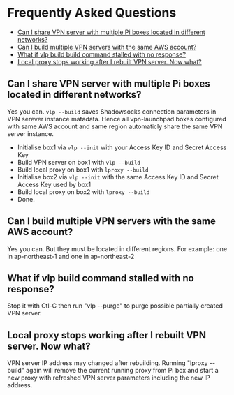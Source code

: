 # Frequently Asked Questions

- [Can I share VPN server with multiple Pi boxes located in different networks?](#can-i-share-vpn-server-with-multiple-pi-boxes-located-in-different-networks)
- [Can I build multiple VPN servers with the same AWS account?](#can-i-build-multiple-vpn-servers-with-the-same-aws-account)
- [What if vlp build build command stalled with no response?](#what-if-vlp-build-command-stalled-with-no-response)
- [Local proxy stops working after I rebuilt VPN server. Now what?](#local-proxy-stops-working-after-i-rebuilt-vpn-server-now-what)

## Can I share VPN server with multiple Pi boxes located in different networks?

Yes you can. `vlp --build` saves Shadowsocks connection parameters in VPN serever instance matadata. Hence all vpn-launchpad boxes configured with same AWS account and same region automaticly share the same VPN server instance.
- Initialise box1 via `vlp --init` with your Access Key ID and Secret Access Key
- Build VPN server on box1 with `vlp --build`
- Build local proxy on box1 with `lproxy --build`
- Initialise box2 via `vlp --init` with the same Access Key ID and Secret Access Key used by box1
- Build local proxy on box2 with `lproxy --build`
- Done.


## Can I build multiple VPN servers with the same AWS account?

Yes you can. But they must be located in different regions. For example: one in ap-northeast-1 and one in ap-northeast-2


## What if vlp build command stalled with no response?

Stop it with Ctl-C then run "vlp --purge" to purge possible partially created VPN server.


## Local proxy stops working after I rebuilt VPN server. Now what?
VPN server IP address may changed after rebuilding. Running "lproxy --build" again will remove the current running proxy from Pi box and start a new proxy with refreshed VPN server parameters including the new IP address.
